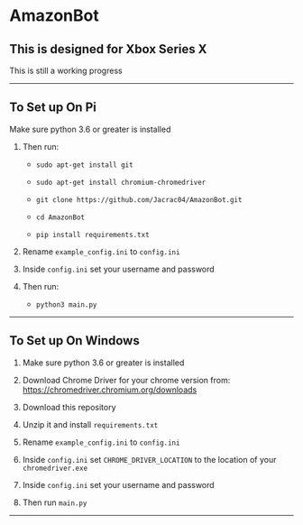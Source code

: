 # AmazonBot
## This is designed for Xbox Series X
This is still a working progress 

***

## To Set up On Pi

Make sure python 3.6 or greater is installed

1. Then run:

    * `sudo apt-get install git`

    * `sudo apt-get install chromium-chromedriver`

    * `git clone https://github.com/Jacrac04/AmazonBot.git`

    * `cd AmazonBot`

    * `pip install requirements.txt`

2. Rename `example_config.ini` to `config.ini` 

3. Inside `config.ini` set your username and password

4. Then run:
    * `python3 main.py`

***

## To Set up On Windows

1. Make sure python 3.6 or greater is installed

2. Download Chrome Driver for your chrome version from: https://chromedriver.chromium.org/downloads

3. Download this repository

4. Unzip it and install `requirements.txt`

5. Rename `example_config.ini` to `config.ini` 

6. Inside `config.ini` set `CHROME_DRIVER_LOCATION` to the location of your `chromedriver.exe`

7. Inside `config.ini` set your username and password

8. Then run `main.py`

***


